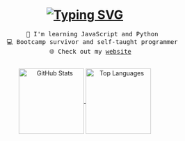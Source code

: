 <h1 align="center">
  <a href="https://git.io/typing-svg"><img src="https://readme-typing-svg.herokuapp.com?font=Fira+Code&weight=500&size=40&pause=1000&color=FF64DA&center=true&vCenter=true&width=435&lines=Hi%2C+I%27m+Tamanna+%F0%9F%98%8A" alt="Typing SVG" /></a>
</h1>
<div align="center">
  <pre>
    🌱 I'm learning JavaScript and Python
    💻 Bootcamp survivor and self-taught programmer
    🌐 Check out my <a href="https://tamanna.dev/">website</a> 
  </pre>
</div>
<div align="center">
  <!-- GitHub Stats -->
  <a href="https://github.com/ttamanna1">
    <img height="150" align="center" alt="GitHub Stats" src="https://github-readme-stats.vercel.app/api?username=ttamanna1&include_all_commits=true&show_icons=true&theme=jolly&hide=contribs" />
  </a>
  <a href="https://github.com/ttamanna1">
    <img height="150" align="center" alt="Top Languages" src="https://github-readme-stats.vercel.app/api/top-langs/?username=ttamanna1&layout=compact&title_color=ff64da&border_color=291B3E&count_private=true" />
  </a>
</div>

